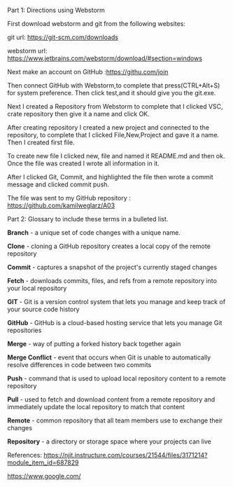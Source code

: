 Part 1: Directions using Webstorm

First download webstorm and git from the following websites:

git url: https://git-scm.com/downloads

webstorm url: https://www.jetbrains.com/webstorm/download/#section=windows

Next make an account on GitHub :https://githu.com/join

Then connect GitHub with Webstorm,to complete that press(CTRL+Alt+S) for system preference. Then click test,and it should give you the git.exe.

Next I created a Repository from Webstorm to complete that I clicked VSC, crate repository then give it a name and click OK.

After creating repository I created a new project and connected to the repository, to complete that I clicked File,New,Project and gave it a name. Then I created first file. 

To create new file I clicked new, file and named it README.md and then ok. Once the file was created I wrote all information in it. 

After I clicked Git, Commit, and highlighted the file then wrote a commit message and clicked commit push.

The file was sent to my GitHub repository : https://github.com/kamilweglarz/A03



Part 2: Glossary to include these terms in a bulleted list.



**Branch** -  a unique set of code changes with a unique name.

**Clone** - cloning a GitHub repository creates a local copy of the remote repository

**Commit** - captures a snapshot of the project's currently staged changes

**Fetch** - downloads commits, files, and refs from a remote repository into your local repository

**GIT** - Git is a version control system that lets you manage and keep track of your source code history

**GitHub** - GitHub is a cloud-based hosting service that lets you manage Git repositories

**Merge** - way of putting a forked history back together again

**Merge Conflict** - event that occurs when Git is unable to automatically resolve differences in code between two commits

**Push** - command that is used to upload local repository content to a remote repository

**Pull** - used to fetch and download content from a remote repository and immediately update the local repository to match that content

**Remote** - common repository that all team members use to exchange their changes

**Repository** - a directory or storage space where your projects can live

References:
https://njit.instructure.com/courses/21544/files/3171214?module_item_id=687829

https://www.google.com/